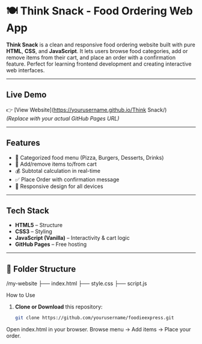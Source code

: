 # 🍽️ Think Snack - Food Ordering Web App

**Think Snack** is a clean and responsive food ordering website built with pure **HTML**, **CSS**, and **JavaScript**. It lets users browse food categories, add or remove items from their cart, and place an order with a confirmation feature. Perfect for learning frontend development and creating interactive web interfaces.

---

## Live Demo

👉 [View Website](https://yourusername.github.io/Think Snack/)  
*(Replace with your actual GitHub Pages URL)*

---


## Features

- 🍕 Categorized food menu (Pizza, Burgers, Desserts, Drinks)
- 🛒 Add/remove items to/from cart
- 💰 Subtotal calculation in real-time
- ✅ Place Order with confirmation message
- 📱 Responsive design for all devices

---

##  Tech Stack

- **HTML5** – Structure  
- **CSS3** – Styling  
- **JavaScript (Vanilla)** – Interactivity & cart logic  
- **GitHub Pages** – Free hosting  

---

## 📁 Folder Structure
/my-website
├── index.html
├── style.css
├── script.js

How to Use

1. **Clone or Download** this repository:
   ```bash
   git clone https://github.com/yourusername/foodieexpress.git

Open index.html in your browser.
Browse menu → Add items → Place your order.
